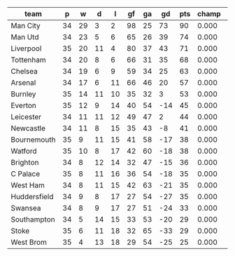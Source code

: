 |     team     | p  | w  | d  | l  | gf | ga | gd  | pts | champ | top2  | top3  | top4  |  5-7  | bot4  | bot3  | bot2  |
|--------------|----|----|----|----|----|----|-----|-----|-------|-------|-------|-------|-------|-------|-------|-------|
| Man City     | 34 | 29 |  3 |  2 | 98 | 25 |  73 |  90 | 0.000 | 0.000 | 0.000 | 0.000 | 0.000 | 0.000 | 0.000 | 0.000|
| Man Utd      | 34 | 23 |  5 |  6 | 65 | 26 |  39 |  74 | 0.000 | 0.000 | 0.000 | 0.000 | 0.000 | 0.000 | 0.000 | 0.000|
| Liverpool    | 35 | 20 | 11 |  4 | 80 | 37 |  43 |  71 | 0.000 | 0.000 | 0.000 | 0.000 | 0.000 | 0.000 | 0.000 | 0.000|
| Tottenham    | 34 | 20 |  8 |  6 | 66 | 31 |  35 |  68 | 0.000 | 0.000 | 0.000 | 0.000 | 0.000 | 0.000 | 0.000 | 0.000|
| Chelsea      | 34 | 19 |  6 |  9 | 59 | 34 |  25 |  63 | 0.000 | 0.000 | 0.000 | 0.000 | 0.000 | 0.000 | 0.000 | 0.000|
| Arsenal      | 34 | 17 |  6 | 11 | 66 | 46 |  20 |  57 | 0.000 | 0.000 | 0.000 | 0.000 | 0.000 | 0.000 | 0.000 | 0.000|
| Burnley      | 35 | 14 | 11 | 10 | 35 | 32 |   3 |  53 | 0.000 | 0.000 | 0.000 | 0.000 | 0.000 | 0.000 | 0.000 | 0.000|
| Everton      | 35 | 12 |  9 | 14 | 40 | 54 | -14 |  45 | 0.000 | 0.000 | 0.000 | 0.000 | 0.000 | 0.000 | 0.000 | 0.000|
| Leicester    | 34 | 11 | 11 | 12 | 49 | 47 |   2 |  44 | 0.000 | 0.000 | 0.000 | 0.000 | 0.000 | 0.000 | 0.000 | 0.000|
| Newcastle    | 34 | 11 |  8 | 15 | 35 | 43 |  -8 |  41 | 0.000 | 0.000 | 0.000 | 0.000 | 0.000 | 0.000 | 0.000 | 0.000|
| Bournemouth  | 35 |  9 | 11 | 15 | 41 | 58 | -17 |  38 | 0.000 | 0.000 | 0.000 | 0.000 | 0.000 | 0.000 | 0.000 | 0.000|
| Watford      | 35 | 10 |  8 | 17 | 42 | 60 | -18 |  38 | 0.000 | 0.000 | 0.000 | 0.000 | 0.000 | 0.000 | 0.000 | 0.000|
| Brighton     | 34 |  8 | 12 | 14 | 32 | 47 | -15 |  36 | 0.000 | 0.000 | 0.000 | 0.000 | 0.000 | 0.000 | 0.000 | 0.000|
| C Palace     | 35 |  8 | 11 | 16 | 36 | 54 | -18 |  35 | 0.000 | 0.000 | 0.000 | 0.000 | 0.000 | 0.000 | 0.000 | 0.000|
| West Ham     | 34 |  8 | 11 | 15 | 42 | 63 | -21 |  35 | 0.000 | 0.000 | 0.000 | 0.000 | 0.000 | 0.000 | 0.000 | 0.000|
| Huddersfield | 34 |  9 |  8 | 17 | 27 | 54 | -27 |  35 | 0.000 | 0.000 | 0.000 | 0.000 | 0.000 | 0.000 | 0.000 | 0.000|
| Swansea      | 34 |  8 |  9 | 17 | 27 | 51 | -24 |  33 | 0.000 | 0.000 | 0.000 | 0.000 | 0.000 | 0.000 | 0.000 | 0.000|
| Southampton  | 34 |  5 | 14 | 15 | 33 | 53 | -20 |  29 | 0.000 | 0.000 | 0.000 | 0.000 | 0.000 | 0.000 | 0.000 | 0.000|
| Stoke        | 35 |  6 | 11 | 18 | 32 | 65 | -33 |  29 | 0.000 | 0.000 | 0.000 | 0.000 | 0.000 | 0.000 | 0.000 | 0.000|
| West Brom    | 35 |  4 | 13 | 18 | 29 | 54 | -25 |  25 | 0.000 | 0.000 | 0.000 | 0.000 | 0.000 | 0.000 | 0.000 | 0.000|
